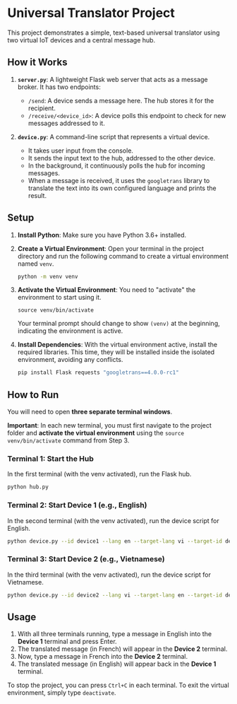 # Universal Translator Project

This project demonstrates a simple, text-based universal translator using two virtual IoT devices and a central message hub.

## How it Works

1.  **`server.py`**: A lightweight Flask web server that acts as a message broker. It has two endpoints:
    *   `/send`: A device sends a message here. The hub stores it for the recipient.
    *   `/receive/<device_id>`: A device polls this endpoint to check for new messages addressed to it.

2.  **`device.py`**: A command-line script that represents a virtual device.
    *   It takes user input from the console.
    *   It sends the input text to the hub, addressed to the other device.
    *   In the background, it continuously polls the hub for incoming messages.
    *   When a message is received, it uses the `googletrans` library to translate the text into its own configured language and prints the result.

## Setup

1.  **Install Python**: Make sure you have Python 3.6+ installed.

2.  **Create a Virtual Environment**: Open your terminal in the project directory and run the following command to create a virtual environment named `venv`.

    ```bash
    python -m venv venv
    ```

3.  **Activate the Virtual Environment**: You need to "activate" the environment to start using it.

        source venv/bin/activate
       
    Your terminal prompt should change to show `(venv)` at the beginning, indicating the environment is active.

5.  **Install Dependencies**: With the virtual environment active, install the required libraries. This time, they will be installed inside the isolated environment, avoiding any conflicts.

    ```bash
    pip install Flask requests "googletrans==4.0.0-rc1"
    ```

## How to Run

You will need to open **three separate terminal windows**.

**Important**: In each new terminal, you must first navigate to the project folder and **activate the virtual environment** using the `source venv/bin/activate` command from Step 3.

### Terminal 1: Start the Hub

In the first terminal (with the venv activated), run the Flask hub.

```bash
python hub.py
```

### Terminal 2: Start Device 1 (e.g., English)

In the second terminal (with the venv activated), run the device script for English.

```bash
python device.py --id device1 --lang en --target-lang vi --target-id device2
```

### Terminal 3: Start Device 2 (e.g., Vietnamese)

In the third terminal (with the venv activated), run the device script for Vietnamese.

```bash
python device.py --id device2 --lang vi --target-lang en --target-id device1
```

## Usage

1.  With all three terminals running, type a message in English into the **Device 1** terminal and press Enter.
2.  The translated message (in French) will appear in the **Device 2** terminal.
3.  Now, type a message in French into the **Device 2** terminal.
4.  The translated message (in English) will appear back in the **Device 1** terminal.

To stop the project, you can press `Ctrl+C` in each terminal. To exit the virtual environment, simply type `deactivate`.